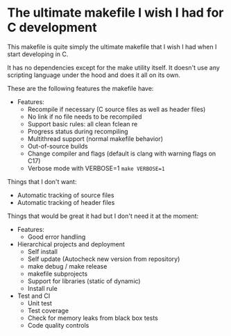 # The ultimate makefile I wish I had for C development

This makefile is quite simply the ultimate makefile that I wish I had when I start developing in C.

It has no dependencies except for the make utility itself. It doesn't use any scripting language under the hood and does it all on its own.

These are the following features the makefile have:

 - Features:
   - Recompile if necessary (C source files as well as header files)
   - No link if no file needs to be recompiled
   - Support basic rules: all clean fclean re
   - Progress status during recompiling
   - Multithread support (normal makefile behavior)
   - Out-of-source builds
   - Change compiler and flags (default is clang with warning flags on C17)
   - Verbose mode with VERBOSE=1 `make VERBOSE=1`

Things that I don't want:
 - Automatic tracking of source files
 - Automatic tracking of header files

Things that would be great it had but I don't need it at the moment:
 - Features:
   - Good error handling
 - Hierarchical projects and deployment
   - Self install
   - Self update (Autocheck new version from repository)
   - make debug / make release
   - makefile subprojects
   - Support for libraries (static of dynamic)
   - Install rule
 - Test and CI
   - Unit test
   - Test coverage
   - Check for memory leaks from black box tests
   - Code quality controls